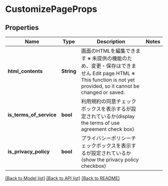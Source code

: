 # CustomizePageProps

## Properties

Name | Type | Description | Notes
------------ | ------------- | ------------- | -------------
**html_contents** | **String** | 画面のHTMLを編集できます ※ 未提供の機能のため、変更・保存はできません  Edit page HTML ※ This function is not yet provided, so it cannot be changed or saved.  | 
**is_terms_of_service** | **bool** | 利用規約の同意チェックボックスを表示するが設定されているか(display the terms of use agreement check box) | 
**is_privacy_policy** | **bool** | プライバシーポリシーチェックボックスを表示するが設定されているか(show the privacy policy checkbox) | 

[[Back to Model list]](../README.md#documentation-for-models) [[Back to API list]](../README.md#documentation-for-api-endpoints) [[Back to README]](../README.md)


